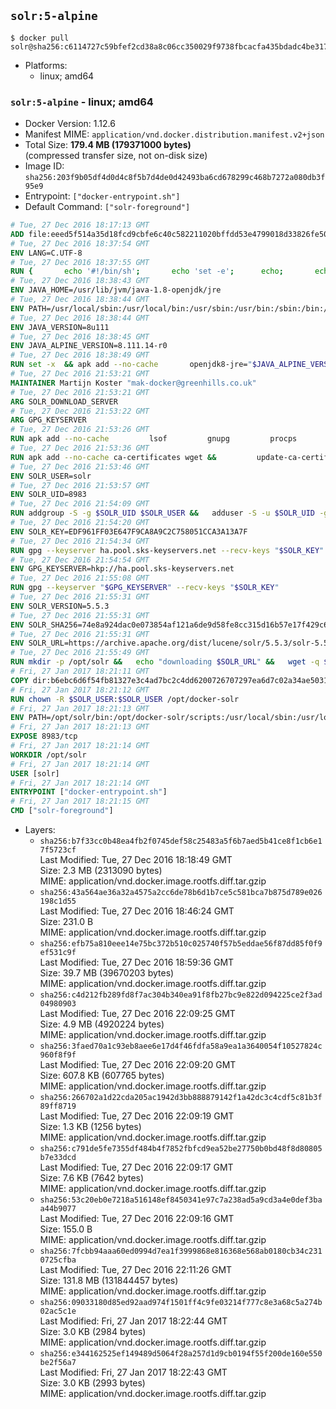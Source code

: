 ## `solr:5-alpine`

```console
$ docker pull solr@sha256:c6114727c59bfef2cd38a8c06cc350029f9738fbcacfa435bdadc4be317ccfd3
```

-	Platforms:
	-	linux; amd64

### `solr:5-alpine` - linux; amd64

-	Docker Version: 1.12.6
-	Manifest MIME: `application/vnd.docker.distribution.manifest.v2+json`
-	Total Size: **179.4 MB (179371000 bytes)**  
	(compressed transfer size, not on-disk size)
-	Image ID: `sha256:203f9b05df4d0d4c8f5b7d4de0d42493ba6cd678299c468b7272a080db3f95e9`
-	Entrypoint: `["docker-entrypoint.sh"]`
-	Default Command: `["solr-foreground"]`

```dockerfile
# Tue, 27 Dec 2016 18:17:13 GMT
ADD file:eeed5f514a35d18fcd9cbfe6c40c582211020bffdd53e4799018d33826fe5067 in / 
# Tue, 27 Dec 2016 18:37:54 GMT
ENV LANG=C.UTF-8
# Tue, 27 Dec 2016 18:37:55 GMT
RUN { 		echo '#!/bin/sh'; 		echo 'set -e'; 		echo; 		echo 'dirname "$(dirname "$(readlink -f "$(which javac || which java)")")"'; 	} > /usr/local/bin/docker-java-home 	&& chmod +x /usr/local/bin/docker-java-home
# Tue, 27 Dec 2016 18:38:43 GMT
ENV JAVA_HOME=/usr/lib/jvm/java-1.8-openjdk/jre
# Tue, 27 Dec 2016 18:38:44 GMT
ENV PATH=/usr/local/sbin:/usr/local/bin:/usr/sbin:/usr/bin:/sbin:/bin:/usr/lib/jvm/java-1.8-openjdk/jre/bin:/usr/lib/jvm/java-1.8-openjdk/bin
# Tue, 27 Dec 2016 18:38:44 GMT
ENV JAVA_VERSION=8u111
# Tue, 27 Dec 2016 18:38:45 GMT
ENV JAVA_ALPINE_VERSION=8.111.14-r0
# Tue, 27 Dec 2016 18:38:49 GMT
RUN set -x 	&& apk add --no-cache 		openjdk8-jre="$JAVA_ALPINE_VERSION" 	&& [ "$JAVA_HOME" = "$(docker-java-home)" ]
# Tue, 27 Dec 2016 21:53:21 GMT
MAINTAINER Martijn Koster "mak-docker@greenhills.co.uk"
# Tue, 27 Dec 2016 21:53:21 GMT
ARG SOLR_DOWNLOAD_SERVER
# Tue, 27 Dec 2016 21:53:22 GMT
ARG GPG_KEYSERVER
# Tue, 27 Dec 2016 21:53:26 GMT
RUN apk add --no-cache         lsof         gnupg         procps         tar         bash
# Tue, 27 Dec 2016 21:53:36 GMT
RUN apk add --no-cache ca-certificates wget &&         update-ca-certificates
# Tue, 27 Dec 2016 21:53:46 GMT
ENV SOLR_USER=solr
# Tue, 27 Dec 2016 21:53:57 GMT
ENV SOLR_UID=8983
# Tue, 27 Dec 2016 21:54:09 GMT
RUN addgroup -S -g $SOLR_UID $SOLR_USER &&   adduser -S -u $SOLR_UID -g $SOLR_USER $SOLR_USER
# Tue, 27 Dec 2016 21:54:20 GMT
ENV SOLR_KEY=EDF961FF03E647F9CA8A9C2C758051CCA3A13A7F
# Tue, 27 Dec 2016 21:54:34 GMT
RUN gpg --keyserver ha.pool.sks-keyservers.net --recv-keys "$SOLR_KEY"
# Tue, 27 Dec 2016 21:54:54 GMT
ENV GPG_KEYSERVER=hkp://ha.pool.sks-keyservers.net
# Tue, 27 Dec 2016 21:55:08 GMT
RUN gpg --keyserver "$GPG_KEYSERVER" --recv-keys "$SOLR_KEY"
# Tue, 27 Dec 2016 21:55:31 GMT
ENV SOLR_VERSION=5.5.3
# Tue, 27 Dec 2016 21:55:31 GMT
ENV SOLR_SHA256=74e8a924dac0e073854af121a6de9d58fe8cc315d16b57e17f429c6a91b0b065
# Tue, 27 Dec 2016 21:55:31 GMT
ENV SOLR_URL=https://archive.apache.org/dist/lucene/solr/5.5.3/solr-5.5.3.tgz
# Tue, 27 Dec 2016 21:55:49 GMT
RUN mkdir -p /opt/solr &&   echo "downloading $SOLR_URL" &&   wget -q $SOLR_URL -O /opt/solr.tgz &&   echo "downloading $SOLR_URL.asc" &&   wget -q $SOLR_URL.asc -O /opt/solr.tgz.asc &&   echo "$SOLR_SHA256 */opt/solr.tgz" | sha256sum -c - &&   (>&2 ls -l /opt/solr.tgz /opt/solr.tgz.asc) &&   gpg --batch --verify /opt/solr.tgz.asc /opt/solr.tgz &&   tar -C /opt/solr --extract --file /opt/solr.tgz --strip-components=1 &&   rm /opt/solr.tgz* &&   rm -Rf /opt/solr/docs/ &&   mkdir -p /opt/solr/server/solr/lib /opt/solr/server/solr/mycores &&   sed -i -e 's/#SOLR_PORT=8983/SOLR_PORT=8983/' /opt/solr/bin/solr.in.sh &&   sed -i -e '/-Dsolr.clustering.enabled=true/ a SOLR_OPTS="$SOLR_OPTS -Dsun.net.inetaddr.ttl=60 -Dsun.net.inetaddr.negative.ttl=60"' /opt/solr/bin/solr.in.sh &&   chown -R $SOLR_USER:$SOLR_USER /opt/solr &&   mkdir /docker-entrypoint-initdb.d /opt/docker-solr/
# Fri, 27 Jan 2017 18:21:11 GMT
COPY dir:b6ebc6d6f54fb81327e3c4ad7bc2c4dd6200726707297ea6d7c02a34ae503156 in /opt/docker-solr/scripts 
# Fri, 27 Jan 2017 18:21:12 GMT
RUN chown -R $SOLR_USER:$SOLR_USER /opt/docker-solr
# Fri, 27 Jan 2017 18:21:13 GMT
ENV PATH=/opt/solr/bin:/opt/docker-solr/scripts:/usr/local/sbin:/usr/local/bin:/usr/sbin:/usr/bin:/sbin:/bin:/usr/lib/jvm/java-1.8-openjdk/jre/bin:/usr/lib/jvm/java-1.8-openjdk/bin
# Fri, 27 Jan 2017 18:21:13 GMT
EXPOSE 8983/tcp
# Fri, 27 Jan 2017 18:21:14 GMT
WORKDIR /opt/solr
# Fri, 27 Jan 2017 18:21:14 GMT
USER [solr]
# Fri, 27 Jan 2017 18:21:14 GMT
ENTRYPOINT ["docker-entrypoint.sh"]
# Fri, 27 Jan 2017 18:21:15 GMT
CMD ["solr-foreground"]
```

-	Layers:
	-	`sha256:b7f33cc0b48ea4fb2f0745def58c25483a5f6b7aed5b41ce8f1cb6e17f5723cf`  
		Last Modified: Tue, 27 Dec 2016 18:18:49 GMT  
		Size: 2.3 MB (2313090 bytes)  
		MIME: application/vnd.docker.image.rootfs.diff.tar.gzip
	-	`sha256:43a564ae36a32a4575a2cc6de78b6d1b7ce5c581bca7b875d789e026198c1d55`  
		Last Modified: Tue, 27 Dec 2016 18:46:24 GMT  
		Size: 231.0 B  
		MIME: application/vnd.docker.image.rootfs.diff.tar.gzip
	-	`sha256:efb75a810eee14e75bc372b510c025740f57b5eddae56f87dd85f0f9ef531c9f`  
		Last Modified: Tue, 27 Dec 2016 18:59:36 GMT  
		Size: 39.7 MB (39670203 bytes)  
		MIME: application/vnd.docker.image.rootfs.diff.tar.gzip
	-	`sha256:c4d212fb289fd8f7ac304b340ea91f8fb27bc9e822d094225ce2f3ad04980903`  
		Last Modified: Tue, 27 Dec 2016 22:09:25 GMT  
		Size: 4.9 MB (4920224 bytes)  
		MIME: application/vnd.docker.image.rootfs.diff.tar.gzip
	-	`sha256:3faed70a1c93eb8aee6e17d4f46fdfa58a9ea1a3640054f10527824c960f8f9f`  
		Last Modified: Tue, 27 Dec 2016 22:09:20 GMT  
		Size: 607.8 KB (607765 bytes)  
		MIME: application/vnd.docker.image.rootfs.diff.tar.gzip
	-	`sha256:266702a1d22cda205ac1942d3bb888879142f1a42dc3c4cdf5c81b3f89ff8719`  
		Last Modified: Tue, 27 Dec 2016 22:09:19 GMT  
		Size: 1.3 KB (1256 bytes)  
		MIME: application/vnd.docker.image.rootfs.diff.tar.gzip
	-	`sha256:c791de5fe7355df484b4f7852fbfcd9ea52be27750b0bd48f8d80805b7e33dcd`  
		Last Modified: Tue, 27 Dec 2016 22:09:17 GMT  
		Size: 7.6 KB (7642 bytes)  
		MIME: application/vnd.docker.image.rootfs.diff.tar.gzip
	-	`sha256:53c20eb0e7218a516148ef8450341e97c7a238ad5a9cd3a4e0def3baa44b9077`  
		Last Modified: Tue, 27 Dec 2016 22:09:16 GMT  
		Size: 155.0 B  
		MIME: application/vnd.docker.image.rootfs.diff.tar.gzip
	-	`sha256:7fcbb94aaa60ed0994d7ea1f3999868e816368e568ab0180cb34c2310725cfba`  
		Last Modified: Tue, 27 Dec 2016 22:11:26 GMT  
		Size: 131.8 MB (131844457 bytes)  
		MIME: application/vnd.docker.image.rootfs.diff.tar.gzip
	-	`sha256:09033180d85ed92aad974f1501ff4c9fe03214f777c8e3a68c5a274b02ac5c1e`  
		Last Modified: Fri, 27 Jan 2017 18:22:44 GMT  
		Size: 3.0 KB (2984 bytes)  
		MIME: application/vnd.docker.image.rootfs.diff.tar.gzip
	-	`sha256:e344162525ef149489d5064f28a257d1d9cb0194f55f200de160e550be2f56a7`  
		Last Modified: Fri, 27 Jan 2017 18:22:43 GMT  
		Size: 3.0 KB (2993 bytes)  
		MIME: application/vnd.docker.image.rootfs.diff.tar.gzip
